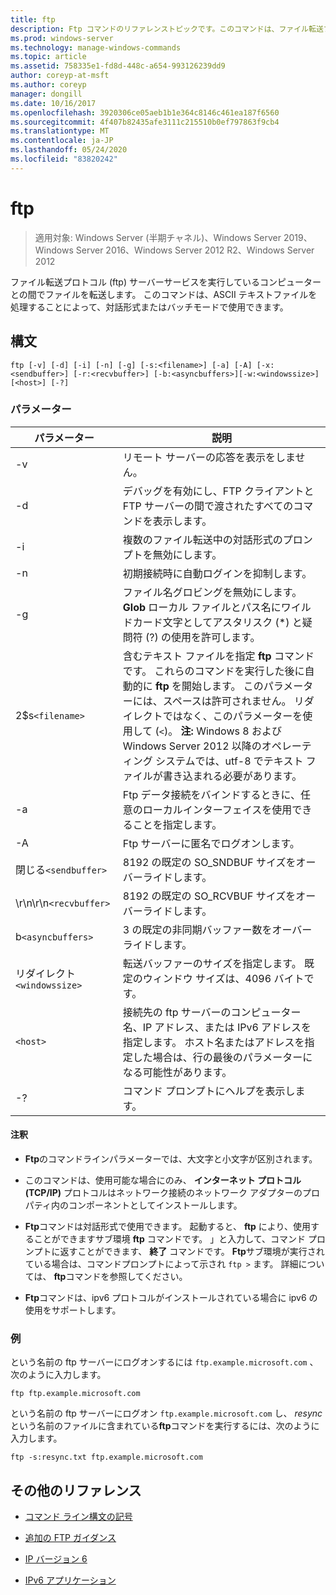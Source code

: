 ```yaml
---
title: ftp
description: Ftp コマンドのリファレンストピックです。このコマンドは、ファイル転送プロトコル (ftp) サーバーサービスを実行しているコンピューターとの間でファイルを転送します。
ms.prod: windows-server
ms.technology: manage-windows-commands
ms.topic: article
ms.assetid: 758335e1-fd8d-448c-a654-993126239dd9
author: coreyp-at-msft
ms.author: coreyp
manager: dongill
ms.date: 10/16/2017
ms.openlocfilehash: 3920306ce05aeb1b1e364c8146c461ea187f6560
ms.sourcegitcommit: 4f407b82435afe3111c215510b0ef797863f9cb4
ms.translationtype: MT
ms.contentlocale: ja-JP
ms.lasthandoff: 05/24/2020
ms.locfileid: "83820242"
---
```

# <a name="ftp"></a>ftp

> 適用対象: Windows Server (半期チャネル)、Windows Server 2019、Windows Server 2016、Windows Server 2012 R2、Windows Server 2012

ファイル転送プロトコル (ftp) サーバーサービスを実行しているコンピューターとの間でファイルを転送します。 このコマンドは、ASCII テキストファイルを処理することによって、対話形式またはバッチモードで使用できます。

## <a name="syntax"></a>構文

```
ftp [-v] [-d] [-i] [-n] [-g] [-s:<filename>] [-a] [-A] [-x:<sendbuffer>] [-r:<recvbuffer>] [-b:<asyncbuffers>][-w:<windowssize>][<host>] [-?]
```

### <a name="parameters"></a>パラメーター

| パラメーター | 説明 |
| ----------| ----------- |
| -v | リモート サーバーの応答を表示をしません。 |
| -d | デバッグを有効にし、FTP クライアントと FTP サーバーの間で渡されたすべてのコマンドを表示します。 |
| -i | 複数のファイル転送中の対話形式のプロンプトを無効にします。 |
| -n | 初期接続時に自動ログインを抑制します。 |
| -g | ファイル名グロビングを無効にします。  **Glob** ローカル ファイルとパス名にワイルドカード文字としてアスタリスク (*) と疑問符 (?) の使用を許可します。 |
| 2$s`<filename>` | 含むテキスト ファイルを指定 **ftp** コマンドです。 これらのコマンドを実行した後に自動的に **ftp** を開始します。 このパラメーターには、スペースは許可されません。 リダイレクトではなく、このパラメーターを使用して (`<`)。 **注:** Windows 8 および Windows Server 2012 以降のオペレーティング システムでは、utf-8 でテキスト ファイルが書き込まれる必要があります。 |
| -a | Ftp データ接続をバインドするときに、任意のローカルインターフェイスを使用できることを指定します。 |
| -A | Ftp サーバーに匿名でログオンします。 |
| 閉じる`<sendbuffer> `| 8192 の既定の SO_SNDBUF サイズをオーバーライドします。 |
| \r\n\r\n`<recvbuffer>` | 8192 の既定の SO_RCVBUF サイズをオーバーライドします。 |
| b`<asyncbuffers>` | 3 の既定の非同期バッファー数をオーバーライドします。 |
| リダイレクト`<windowssize>` | 転送バッファーのサイズを指定します。 既定のウィンドウ サイズは、4096 バイトです。 |
| `<host>` | 接続先の ftp サーバーのコンピューター名、IP アドレス、または IPv6 アドレスを指定します。 ホスト名またはアドレスを指定した場合は、行の最後のパラメーターになる可能性があります。 |
| -? | コマンド プロンプトにヘルプを表示します。 |

#### <a name="remarks"></a>注釈

- **Ftp**のコマンドラインパラメーターでは、大文字と小文字が区別されます。

- このコマンドは、使用可能な場合にのみ、 **インターネット プロトコル (TCP/IP)** プロトコルはネットワーク接続のネットワーク アダプターのプロパティ内のコンポーネントとしてインストールします。

- **Ftp**コマンドは対話形式で使用できます。 起動すると、 **ftp** により、使用することができますサブ環境 **ftp** コマンドです。 」と入力して、コマンド プロンプトに返すことができます、 **終了** コマンドです。 **Ftp**サブ環境が実行されている場合は、コマンドプロンプトによって示され `ftp >` ます。 詳細については、 **ftp**コマンドを参照してください。

- **Ftp**コマンドは、ipv6 プロトコルがインストールされている場合に ipv6 の使用をサポートします。

### <a name="examples"></a>例

という名前の ftp サーバーにログオンするには `ftp.example.microsoft.com` 、次のように入力します。

```
ftp ftp.example.microsoft.com
```

という名前の ftp サーバーにログオン `ftp.example.microsoft.com` し、 *resync*という名前のファイルに含まれている**ftp**コマンドを実行するには、次のように入力します。

```
ftp -s:resync.txt ftp.example.microsoft.com
```

## <a name="additional-references"></a>その他のリファレンス

- [コマンド ライン構文の記号](command-line-syntax-key.md)

- [追加の FTP ガイダンス](https://docs.microsoft.com/previous-versions/orphan-topics/ws.10/cc756013(v=ws.10))

- [IP バージョン 6](https://docs.microsoft.com/previous-versions/windows/it-pro/windows-server-2003/cc738636(v=ws.10))

- [IPv6 アプリケーション](https://docs.microsoft.com/previous-versions/windows/it-pro/windows-server-2003/cc782509(v=ws.10))
